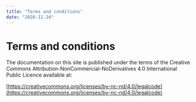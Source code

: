 ```yaml
---
title: "Terms and conditions"
date: "2020-11-24"
---
```


# Terms and conditions

The documentation on this site is published under the terms of the Creative Commons Attribution-NonCommercial-NoDerivatives 4.0 International Public Licence available at:

[https://creativecommons.org/licenses/by-nc-nd/4.0/legalcode](https://creativecommons.org/licenses/by-nc-nd/4.0/legalcode)
